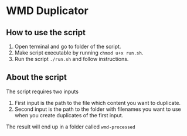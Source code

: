 # WMD Duplicator

## How to use the script
1. Open terminal and go to folder of the script.
1. Make script executable by running `chmod u+x run.sh`.
1. Run the script `./run.sh` and follow instructions.

## About the script
The script requires two inputs
1. First input is the path to the file which content you want to duplicate.
1. Second input is the path to the folder with filenames you want to use when you create duplicates of the first input.

The result will end up in a folder called `wmd-processed`
